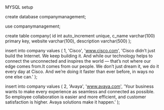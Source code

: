 MYSQL setup

create database companymanagement;

use companymanagement;

create table company(
	id int auto_increment unique,
	c_name varchar(100) primary key, 
	website varchar(100),
	description varchar(500)
);

insert into company values (
	1,
	'Cisco',
	'www.cisco.com',
	'Cisco didn’t just build the Internet. We keep building it. And while our technology helps to connect the unconnected and inspires the world — that’s not where our edge comes from.It comes from our people. We don’t just dream it, we do it every day at Cisco. And we’re doing it faster than ever before, in ways no one else can.'
);

insert into company values (
	2,
	'Avaya',
	'www.avaya.com',
	'Your business wants to make every experience as seamless and connected as possible. So employee collaboration is easier and more efficient, and customer satisfaction is higher. Avaya solutions make it happen.'
);
